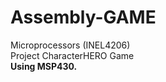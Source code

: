 # Assembly-GAME
Microprocessors (INEL4206) <br /> 
Project CharacterHERO Game <br />
**Using MSP430.**
